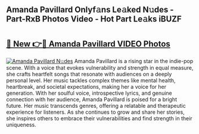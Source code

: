 ## Amanda Pavillard Onlyf𝚊ns Le𝚊ked N𝚞des - Part-RxB Photos Video - Hot Part Le𝚊ks iBUZF

# <h2><a href="http://ac52277.deff.icu/?id=Amanda+Pavillard">🔗 New 👉🔴 Amanda Pavillard VIDEO Photos</a></h2>

[![Amanda Pavillard N𝚞des](https://i.imgur.com/rIISA9y.gif)](http://ac52277.deff.icu/?id=Amanda+Pavillard)
Amanda Pavillard is a rising star in the indie-pop scene. With a voice that evokes vulnerability and strength in equal measure, she crafts heartfelt songs that resonate with audiences on a deeply personal level. Her music tackles complex themes like mental health, heartbreak, and societal expectations, making her a voice for her generation. With her soulful voice, introspective lyrics, and genuine connection with her audience, Amanda Pavillard is poised for a bright future. Her music transcends genres, offering a relatable and therapeutic experience for listeners. As she continues to grow and share her stories, she inspires others to embrace their vulnerabilities and find strength in their uniqueness.

